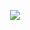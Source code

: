 <a target="_blank" href="https://www.youtube.com/watch?v=q7gN_iKpp5w&ab_channel=shaoruu">
  <p align="center">
    <img src="https://i.imgur.com/RmLenwH.png" />
  </p>
</a>
